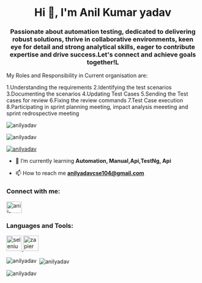 
<h1 align="center">Hi 👋, I'm Anil Kumar yadav</h1>
<h3 align="center">Passionate about automation testing, dedicated to delivering robust solutions, thrive in collaborative environments, keen eye for detail and strong analytical skills, eager to contribute expertise and drive success.Let's connect and achieve goals together!L</h3>

My Roles and Responsibility in Current organisation are:

1.Understanding the requirements 
2.Identifying the test scenarios
3.Documenting the scenarios
4.Updating Test Cases
5.Sending the Test cases for review
6.Fixing the review commands
7.Test Case execution
8.Participating in sprint planning meeting, impact analysis meeeting and sprint redrospective meeting

<p align="left"> <img src="https://uploads-ssl.webflow.com/5f3acb2672fdcd05b7611500/5f5d1d3a752ad13f411fe15a_shutterstock_1147590977-%20Testing%20(1)%20(2).jpg" alt="anilyadav" /> </p>
<p align="left"> <img src="https://komarev.com/ghpvc/?username=anilyadav&label=Profile%20views&color=0e75b6&style=flat" alt="anilyadav" /> </p>

<p align="left"> <a href="https://github.com/ryo-ma/github-profile-trophy"><img src="https://github-profile-trophy.vercel.app/?username=anilyadav" alt="anilyadav" /></a> </p>

- 🌱 I’m currently learning **Automation, Manual,Api,TestNg, Api**

- 📫 How to reach me **anilyadavcse104@gmail.com**

<h3 align="left">Connect with me:</h3>
<p align="left">
<a href="https://linkedin.com/in/anil-yadav-815347308" target="blank"><img align="center" src="https://raw.githubusercontent.com/rahuldkjain/github-profile-readme-generator/master/src/images/icons/Social/linked-in-alt.svg" alt="anil-yadav-815347308" height="30" width="40" /></a>
</p>

<h3 align="left">Languages and Tools:</h3>
<p align="left"> <a href="https://www.selenium.dev" target="_blank" rel="noreferrer"> <img src="https://raw.githubusercontent.com/detain/svg-logos/780f25886640cef088af994181646db2f6b1a3f8/svg/selenium-logo.svg" alt="selenium" width="40" height="40"/> </a> <a href="https://zapier.com" target="_blank" rel="noreferrer"> <img src="https://www.vectorlogo.zone/logos/zapier/zapier-icon.svg" alt="zapier" width="40" height="40"/> </a> </p>

<p><img align="left" src="https://github-readme-stats.vercel.app/api/top-langs?username=anilyadav&show_icons=true&locale=en&layout=compact" alt="anilyadav" /></p>

<p>&nbsp;<img align="center" src="https://github-readme-stats.vercel.app/api?username=anilyadav&show_icons=true&locale=en" alt="anilyadav" /></p>

<p><img align="center" src="https://github-readme-streak-stats.herokuapp.com/?user=anilyadav&" alt="anilyadav" /></p>
